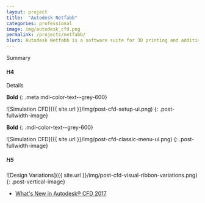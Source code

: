 ```yaml
---
layout: project
title:  "Autodesk Netfabb"
categories: professional
image: img/autodesk_cfd.png
permalink: /projects/netfabb/
blurb: Autodesk Netfabb is a software suite for 3D printing and additive manufacturing. My work has focused on the Simulation Utility, which allows engineer to simulate metal 3D printing processes. 
---
```

Summary

#### H4

Details

**Bold**
{: .meta mdl-color-text--grey-600}

![Simulation CFD]({{ site.url }}/img/post-cfd-setup-ui.png)
{: .post-fullwidth-image}


**Bold**
{: .mdl-color-text--grey-600}

![Simulation CFD]({{ site.url }}/img/post-cfd-classic-menu-ui.png)
{: .post-fullwidth-image}

##### H5

![Design Variations]({{ site.url }}/img/post-cfd-visual-ribbon-variations.png)
{: .post-vertical-image}

- [What's New in Autodesk® CFD 2017](https://knowledge.autodesk.com/support/cfd/learn-explore/caas/CloudHelp/cloudhelp/2017/ENU/SimCFD-WhatsNew/files/GUID-E68DA961-6B90-41D7-AFA0-FD771EDB60F9-htm.html)

